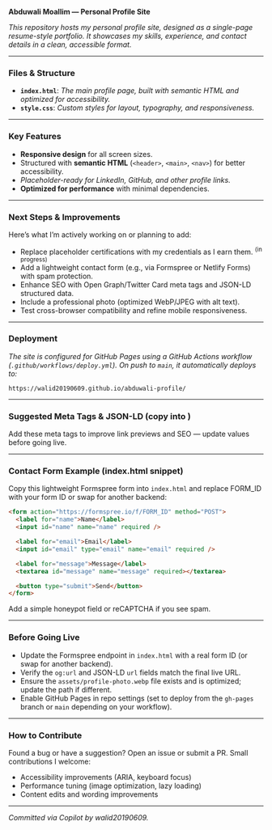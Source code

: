 **Abduwali Moallim — Personal Profile Site**

*This repository hosts my personal profile site, designed as a single-page resume-style portfolio. It showcases my skills, experience, and contact details in a clean, accessible format.*

---

### **Files & Structure**

- **`index.html`**: *The main profile page, built with semantic HTML and optimized for accessibility.*
- **`style.css`**: *Custom styles for layout, typography, and responsiveness.*

---

### **Key Features**

- **Responsive design** for all screen sizes.
- Structured with **semantic HTML** (`<header>`, `<main>`, `<nav>`) for better accessibility.
- *Placeholder-ready for LinkedIn, GitHub, and other profile links.*
- **Optimized for performance** with minimal dependencies.

---

### **Next Steps & Improvements**

Here’s what I’m actively working on or planning to add:

- Replace placeholder certifications with my credentials as I earn them. <sup>(in progress)</sup>
- Add a lightweight contact form (e.g., via Formspree or Netlify Forms) with spam protection.
- Enhance SEO with Open Graph/Twitter Card meta tags and JSON-LD structured data.
- Include a professional photo (optimized WebP/JPEG with alt text).
- Test cross-browser compatibility and refine mobile responsiveness.

---

### **Deployment**

*The site is configured for GitHub Pages using a GitHub Actions workflow (`.github/workflows/deploy.yml`). On push to `main`, it automatically deploys to:*

`https://walid20190609.github.io/abduwali-profile/`

---

### **Suggested Meta Tags & JSON-LD (copy into <head>)**

Add these meta tags to improve link previews and SEO — update values before going live.

<!-- Open Graph / Twitter -->
<meta property="og:title" content="Abduwali Moallim — Profile" />
<meta property="og:description" content="Personal portfolio and resume of Abduwali Moallim." />
<meta property="og:type" content="website" />
<meta property="og:url" content="https://walid20190609.github.io/abduwali-profile/" />
<meta property="og:image" content="https://walid20190609.github.io/abduwali-profile/assets/profile-photo.webp" />
<meta name="twitter:card" content="summary_large_image" />
<meta name="twitter:title" content="Abduwali Moallim — Profile" />
<meta name="twitter:description" content="Personal portfolio and resume of Abduwali Moallim." />

<!-- JSON-LD -->
<script type="application/ld+json">
{
  "@context": "https://schema.org",
  "@type": "Person",
  "name": "Abduwali Moallim",
  "url": "https://walid20190609.github.io/abduwali-profile/",
  "sameAs": [
    "https://github.com/walid20190609",
    "https://www.linkedin.com/in/your-linkedin/"
  ],
  "image": "https://walid20190609.github.io/abduwali-profile/assets/profile-photo.webp",
  "jobTitle": "Frontend Developer"
}
</script>

---

### **Contact Form Example (index.html snippet)**

Copy this lightweight Formspree form into `index.html` and replace FORM_ID with your form ID or swap for another backend:

```html
<form action="https://formspree.io/f/FORM_ID" method="POST">
  <label for="name">Name</label>
  <input id="name" name="name" required />

  <label for="email">Email</label>
  <input id="email" type="email" name="email" required />

  <label for="message">Message</label>
  <textarea id="message" name="message" required></textarea>

  <button type="submit">Send</button>
</form>
```

Add a simple honeypot field or reCAPTCHA if you see spam.

---

### **Before Going Live**

- Update the Formspree endpoint in `index.html` with a real form ID (or swap for another backend).
- Verify the `og:url` and JSON-LD `url` fields match the final live URL.
- Ensure the `assets/profile-photo.webp` file exists and is optimized; update the path if different.
- Enable GitHub Pages in repo settings (set to deploy from the `gh-pages` branch or `main` depending on your workflow).

---

### **How to Contribute**

Found a bug or have a suggestion? Open an issue or submit a PR. Small contributions I welcome:

- Accessibility improvements (ARIA, keyboard focus)
- Performance tuning (image optimization, lazy loading)
- Content edits and wording improvements

---

*Committed via Copilot by walid20190609.*
